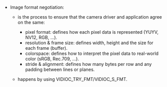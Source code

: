 - Image format negotiation:

    * is the process to ensure that the camera driver and application agree on the same:

        * pixel format: defines how each pixel data is represented (YUYV, NV12, RGB, ...).
        * resolution & frame size: defines width, height and the size for each frame (buffer). 
        * colorspace: defines how to interpret the pixel data to real-world color (sRGB, Rec.709, ...).
        * stride & alignment: defines how many bytes per row and any padding between lines or planes. 
    
    * happens by using VIDIOC_TRY_FMT/VIDIOC_S_FMT.